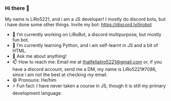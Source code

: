### Hi there 👋

My name is LiRo5221, and i am a JS developer!
I mostly do discord bots, but i have done some other things.
Invite my bot:
https://discord.ly/lirobot
- 🔭 I’m currently working on LiRoBot, a discord multipurpose, but mostly fun bot.
- 🌱 I’m currently learning Python, and i am self-learnt in JS and a bit of HTML.
- 💬 Ask me about anything!
- 📫 How to reach me: Email me at thatfellaliro5221@gmail.com or, if you have a discord account, send me a DM, my name is LiRo5221#7086, since i am not the best at checking my email. 
- 😄 Pronouns: He/him
- ⚡ Fun fact: I have never taken a course in JS, though it is still my primary development language.



<!--
**LiRo5221/LiRo5221** is a ✨ _special_ ✨ repository because its `README.md` (this file) appears on your GitHub profile.

- 🔭 I’m currently working on LiRoBot, a discord multipurpose, but mostly fun bot.
- 🌱 I’m currently learning Python, and i am self-learnt in JS and a bit of HTML.
- 💬 Ask me about anything!
- 📫 How to reach me: Email me at thatfellaliro5221@gmail.com or, if you have a discord account, send me a DM, my name is LiRo5221#7086, since im not the best at checking my email. 
- 😄 Pronouns: He/him
- ⚡ Fun fact: I have never taken a course in JS, though it is still my primary development language.
-->
